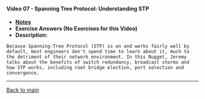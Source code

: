 #### Video 07 - Spanning Tree Protocol: Understanding STP

- **[Notes](notes.md)**
- **Exercise Answers (No Exercises for this Video)**
- **Description:**

```
Because Spanning-Tree Protocol (STP) is on and works fairly well by
default, most engineers don't spend time to learn about it, much to
the detriment of their network environment. In this Nugget, Jeremy
talks about the benefits of switch redundancy, broadcast storms and
how STP works, including root bridge election, port selection and
convergence.
```

---
 
[Back to main](https://github.com/rot0xd/CBTNuggets/blob/master/CCNA/ICND-2/README.md)

